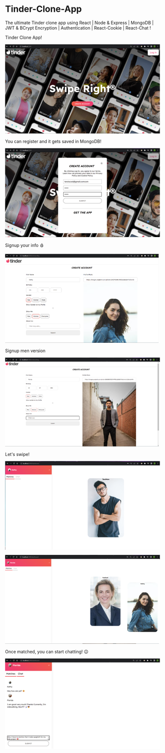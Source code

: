 # Tinder-Clone-App
The ultimate Tinder clone app using React | Node & Express | MongoDB | JWT & BCrypt Encryption | Authentication | React-Cookie | React-Chat !

Tinder Clone App!

![alt text](https://github.com/taroserigano/Tinder-Clone-App/blob/main/images/front.png)

You can register and it gets saved in MongoDB!

![alt text](https://github.com/taroserigano/Tinder-Clone-App/blob/main/images/register.png)

Signup your info 🩸

![alt text](https://github.com/taroserigano/Tinder-Clone-App/blob/main/images/signup.png)

Signup men version

![alt text](https://github.com/taroserigano/Tinder-Clone-App/blob/main/images/mansignup.png)

Let's swipe!

![alt text](https://github.com/taroserigano/Tinder-Clone-App/blob/main/images/matching.png)


![alt text](https://github.com/taroserigano/Tinder-Clone-App/blob/main/images/swiperight.png)

Once matched, you can start chatting! 😉

![alt text](https://github.com/taroserigano/Tinder-Clone-App/blob/main/images/chat.png)

